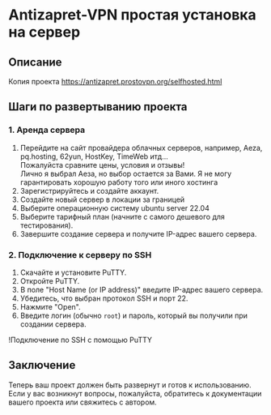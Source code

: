 # Antizapret-VPN простая установка на сервер

## Описание
Копия проекта https://antizapret.prostovpn.org/selfhosted.html

## Шаги по развертыванию проекта

### 1. Аренда сервера
1. Перейдите на сайт провайдера облачных серверов, например, Aeza, pq.hosting, 62yun, HostKey, TimeWeb итд...  
Пожалуйста сравните цены, условия и отзывы!  
Лично я выбрал Аеза, но выбор остается за Вами. Я не могу гарантировать хорошую работу того или иного хостинга  
2. Зарегистрируйтесь и создайте аккаунт.
3. Создайте новый сервер в локации за границей
4. Выберите операционную систему ubuntu server 22.04
5. Выберите тарифный план (начните с самого дешевого для тестирования).
6. Завершите создание сервера и получите IP-адрес вашего сервера.

### 2. Подключение к серверу по SSH
1. Скачайте и установите PuTTY.
2. Откройте PuTTY.
3. В поле "Host Name (or IP address)" введите IP-адрес вашего сервера.
4. Убедитесь, что выбран протокол SSH и порт 22.
5. Нажмите "Open".
6. Введите логин (обычно `root`) и пароль, который вы получили при создании сервера.

!Подключение по SSH с помощью PuTTY

## Заключение
Теперь ваш проект должен быть развернут и готов к использованию. Если у вас возникнут вопросы, пожалуйста, обратитесь к документации вашего проекта или свяжитесь с автором.

